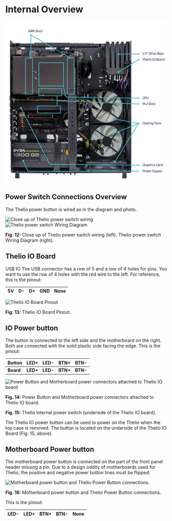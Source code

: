 # Internal Overview

![Internal Overview](../images/thelio-major-b2_side-view.png)

## Power Switch Connections Overview

The Thelio power button is wired as in the diagram and photo.

![Close up of Thelio power switch wiring](/path/to/image.png)
![Thelio power switch Wiring Diagram](/path/to/image.png)

**Fig. 12:** Close up of Thelio power switch wiring (left). Thelio power switch Wiring Diagram (right).

## Thelio IO Board

USB IO
The USB connector has a row of 5 and a row of 4 holes for pins.
You want to use the row of 4 holes with the red wire to the left.
For reference, this is the pinout:


| 5V | D- | D+ | GND | None |
| ---|----|----|-----|------|

![Thelio IO Board Pinout](/path/to/image.png)

**Fig. 13:** Thelio IO Board Pinout.

## IO Power button

The button is connected to the left side and the motherboard on the right.
Both are connected with the solid plastic side facing the edge.
This is the pinout:

| Button     | LED+     | LED-     | BTN+     | BTN-     |
|------------|:--------:|:--------:|:--------:|:--------:|
| **Board**  | **LED+** | **LED-** | **BTN+** | **BTN-** |

<!-- Formatted in this way to preserve bold formatting in both rows.
Also to maintain width of table-->

![Power Button and Motherboard power connectors attached to Thelio IO board](/path/to/image.png)

**Fig. 14:** Power Button and Motherboard power connectors attached to Thelio IO board.



**Fig. 15:** Thelio internal power switch (underside of the Thelio IO board).

The Thelio IO power button can be used to power on the Thelio when the top case is removed.
The button is located on the underside of the Thelio IO Board (Fig. 15, above).

## Motherboard Power button

The motherboard power button is connected on the part of the front panel header missing a pin. Due to a design oddity of motherboards used for Thelio, the positive and negative power button lines must be flipped.

![Motherboard power button and Thelio Power Button connections.](/path/to/image.png)

**Fig. 16:** Motherboard power button and Thelio Power Button connections.

This is the pinout:  

| LED- | LED+ | BTN+ | BTN- | None |
|------|:----:|:----:|:----:|:----:|
